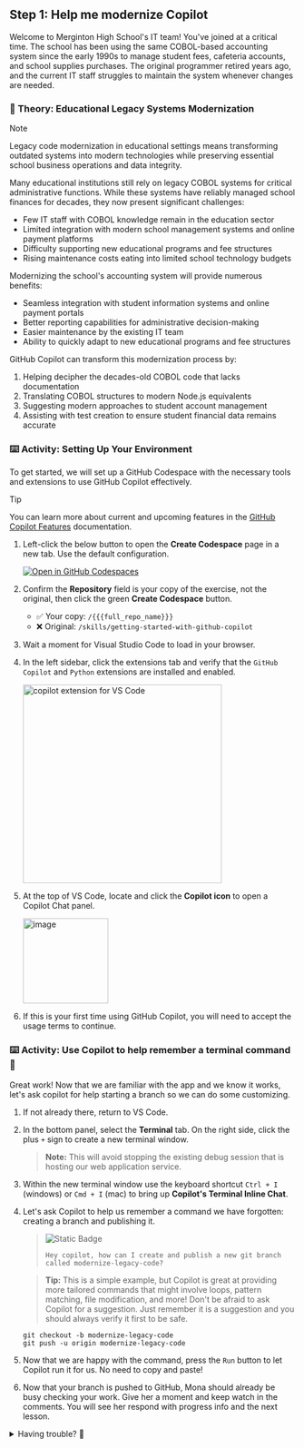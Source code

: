 ## Step 1: Help me modernize Copilot

Welcome to Merginton High School's IT team! You've joined at a critical time. The school has been using the same COBOL-based accounting system since the early 1990s to manage student fees, cafeteria accounts, and school supplies purchases. The original programmer retired years ago, and the current IT staff struggles to maintain the system whenever changes are needed.

### 📖 Theory: Educational Legacy Systems Modernization

> [!NOTE]
> Legacy code modernization in educational settings means transforming outdated systems into modern technologies while preserving essential school business operations and data integrity.

Many educational institutions still rely on legacy COBOL systems for critical administrative functions. While these systems have reliably managed school finances for decades, they now present significant challenges:

- Few IT staff with COBOL knowledge remain in the education sector
- Limited integration with modern school management systems and online payment platforms
- Difficulty supporting new educational programs and fee structures
- Rising maintenance costs eating into limited school technology budgets

Modernizing the school's accounting system will provide numerous benefits:

- Seamless integration with student information systems and online payment portals
- Better reporting capabilities for administrative decision-making
- Easier maintenance by the existing IT team
- Ability to quickly adapt to new educational programs and fee structures

GitHub Copilot can transform this modernization process by:

1. Helping decipher the decades-old COBOL code that lacks documentation
1. Translating COBOL structures to modern Node.js equivalents
1. Suggesting modern approaches to student account management
1. Assisting with test creation to ensure student financial data remains accurate

### ⌨️ Activity: Setting Up Your Environment

To get started, we will set up a GitHub Codespace with the necessary tools and extensions to use GitHub Copilot effectively.

> [!TIP]
> You can learn more about current and upcoming features in the [GitHub Copilot Features](https://docs.github.com/en/copilot/about-github-copilot/github-copilot-features) documentation.

1. Left-click the below button to open the **Create Codespace** page in a new tab. Use the default configuration.

   [![Open in GitHub Codespaces](https://github.com/codespaces/badge.svg)](https://codespaces.new/{{full_repo_name}}?quickstart=1)

1. Confirm the **Repository** field is your copy of the exercise, not the original, then click the green **Create Codespace** button.

   - ✅ Your copy: `/{{{full_repo_name}}}`
   - ❌ Original: `/skills/getting-started-with-github-copilot`

1. Wait a moment for Visual Studio Code to load in your browser.

1. In the left sidebar, click the extensions tab and verify that the `GitHub Copilot` and `Python` extensions are installed and enabled.

   <img width="350" alt="copilot extension for VS Code" src="https://github.com/user-attachments/assets/ef1ef984-17fc-4b20-a9a6-65a866def468" />

1. At the top of VS Code, locate and click the **Copilot icon** to open a Copilot Chat panel.

   <img width="150" alt="image" src="https://github.com/user-attachments/assets/5e64db46-95cb-415d-badc-b6b8677f10c1" />

1. If this is your first time using GitHub Copilot, you will need to accept the usage terms to continue.

### :keyboard: Activity: Use Copilot to help remember a terminal command 🙋

Great work! Now that we are familiar with the app and we know it works, let's ask copilot for help starting a branch so we can do some customizing.

1. If not already there, return to VS Code.

1. In the bottom panel, select the **Terminal** tab. On the right side, click the plus `+` sign to create a new terminal window.

   > **Note:** This will avoid stopping the existing debug session that is hosting our web application service.

1. Within the new terminal window use the keyboard shortcut `Ctrl + I` (windows) or `Cmd + I` (mac) to bring up **Copilot's Terminal Inline Chat**.

1. Let's ask Copilot to help us remember a command we have forgotten: creating a branch and publishing it.

   > ![Static Badge](https://img.shields.io/badge/-Prompt-text?style=social&logo=github%20copilot)
   >
   > ```prompt
   > Hey copilot, how can I create and publish a new git branch called modernize-legacy-code?
   > ```

   > **Tip:** This is a simple example, but Copilot is great at providing more tailored commands that might involve loops, pattern matching, file modification, and more! Don't be afraid to ask Copilot for a suggestion. Just remember it is a suggestion and you should always verify it first to be safe.

   ```shell
   git checkout -b modernize-legacy-code
   git push -u origin modernize-legacy-code
   ```

1. Now that we are happy with the command, press the `Run` button to let Copilot run it for us. No need to copy and paste!

1. Now that your branch is pushed to GitHub, Mona should already be busy checking your work. Give her a moment and keep watch in the comments. You will see her respond with progress info and the next lesson.

<details>
<summary>Having trouble? 🤷</summary><br/>
- If you don't see the Copilot icon, make sure you have the GitHub Copilot extension installed and enabled.
- If you don't see the Copilot chat panel, try reloading the codespace or checking your extension settings.
- If Copilot doesn't understand your command, try rephrasing it or providing more context.
- If you encounter any issues with the terminal, make sure you have the correct permissions to create branches in the repository.
</details>
